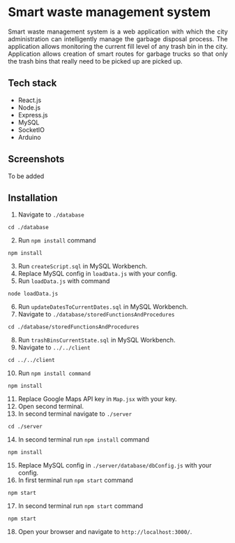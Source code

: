 # Smart waste management system
<p align="justify">
Smart waste management system is a web application with which the city administration can intelligently manage the garbage disposal process. The application allows monitoring the current fill level of any trash bin in the city. Application allows creation of smart routes for garbage trucks so that only the trash bins that really need to be picked up are picked up.
</p>

## Tech stack
- React.js
- Node.js
- Express.js
- MySQL
- SocketIO
- Arduino

## Screenshots
To be added

## Installation
1. Navigate to `./database`
```
cd ./database
```
2. Run `npm install` command
```
npm install
```
3. Run `createScript.sql` in MySQL Workbench.
4. Replace MySQL config in `loadData.js` with your config.
5. Run `loadData.js` with command
```
node loadData.js
```
6. Run `updateDatesToCurrentDates.sql` in MySQL Workbench.
7. Navigate to `./database/storedFunctionsAndProcedures`
```
cd ./database/storedFunctionsAndProcedures
```
8. Run `trashBinsCurrentState.sql` in MySQL Workbench.
9. Navigate to `../../client`
```
cd ../../client
```
10. Run `npm install command`
```
npm install
```
11. Replace Google Maps API key in `Map.jsx` with your key.
12. Open second terminal.
13. In second terminal navigate to `./server`
```
cd ./server
```
14. In second terminal run `npm install` command
```
npm install
```
15. Replace MySQL config in `./server/database/dbConfig.js` with your config.
16. In first terminal run `npm start` command
```
npm start
```
17. In second terminal run `npm start` command
```
npm start
```
18. Open your browser and navigate to `http://localhost:3000/`.
